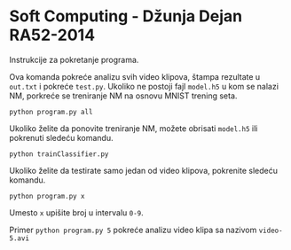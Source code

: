 # Soft Computing - Džunja Dejan RA52-2014

Instrukcije za pokretanje programa.

Ova komanda pokreće analizu svih video klipova, štampa rezultate u `out.txt` i pokreće `test.py`. Ukoliko ne postoji fajl `model.h5` u kom se nalazi NM, porkreće se treniranje NM na osnovu MNIST trening seta.

`python program.py all`

Ukoliko želite da ponovite treniranje NM, možete obrisati `model.h5` ili pokrenuti sledeću komandu.

`python trainClassifier.py`

Ukoliko želite da testirate samo jedan od video klipova, pokrenite sledeću komandu.

`python program.py x`

Umesto `x` upišite broj u intervalu `0-9`.

Primer `python program.py 5` pokreće analizu video klipa sa nazivom `video-5.avi`


